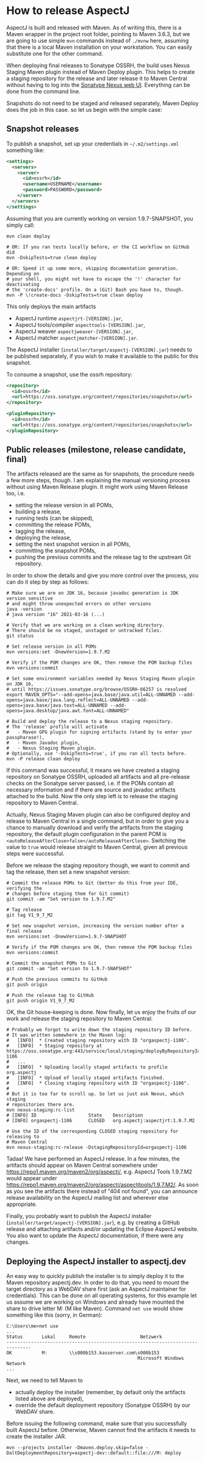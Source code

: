 # How to release AspectJ

AspectJ is built and released with Maven. As of writing this, there is a Maven wrapper in the project root folder,
pointing to Maven 3.6.3, but we are going to use simple `mvn` commands instead of `./mvnw` here, assuming that there is
a local Maven installation on your workstation. You can easily substitute one for the other command.

When deploying final releases to Sonatype OSSRH, the build uses Nexus Staging Maven plugin instead of Maven Deploy
plugin. This helps to create a staging repository for the release and later release it to Maven Central without having
to log into the [Sonatype Nexus web UI](https://oss.sonatype.org/). Everything can be done from the command line.

Snapshots do not need to be staged and released separately, Maven Deploy does the job in this case. so let us begin with
the simple case:

## Snapshot releases

To publish a snapshot, set up your credentials in `~/.m2/settings.xml` something like:

```xml
<settings>
  <servers>
    <server>
      <id>ossrh</id>
      <username>USERNAME</username>
      <password>PASSWORD</password>
    </server>
  </servers>
</settings>
```

Assuming that you are currently working on version 1.9.7-SNAPSHOT, you simply call:

```shell
mvn clean deploy 

# OR: If you ran tests locally before, or the CI workflow on GitHub did 
mvn -DskipTests=true clean deploy 

# OR: Speed it up some more, skipping documentation generation. Depending on
# your shell, you might not have to escape the '!' character for deactivating
# the 'create-docs' profile. On a (Git) Bash you have to, though.
mvn -P \!create-docs -DskipTests=true clean deploy 
```

This only deploys the main artifacts
  - AspectJ runtime `aspectjrt-[VERSION].jar`,
  - AspectJ tools/compiler `aspecttools-[VERSION].jar`,
  - AspectJ weaver `aspectjweaver-[VERSION].jar`,
  - AspectJ matcher `aspectjmatcher-[VERSION].jar`.

The AspectJ installer (`installer/target/aspectj-[VERSION].jar`) needs to be published separately, if you wish to make
it available to the public for this snapshot.

To consume a snapshot, use the ossrh repository:

```xml
<repository>
  <id>ossrh</id>
  <url>https://oss.sonatype.org/content/repositories/snapshots</url>
</repository>
```

```xml
<pluginRepository>
  <id>ossrh</id>
  <url>https://oss.sonatype.org/content/repositories/snapshots</url>
</pluginRepository>
```


## Public releases (milestone, release candidate, final)

The artifacts released are the same as for snapshots, the procedure needs a few more steps, though. I am explaining the
manual versioning process without using Maven Release plugin. It might work using Maven Release too, i.e.
  - setting the release version in all POMs,
  - building a release,
  - running tests (can be skipped),
  - committing the release POMs,
  - tagging the release,
  - deploying the release,
  - setting the next snapshot version in all POMs,
  - committing the snapshot POMs,
  - pushing the previous commits and the release tag to the upstream Git repository.

In order to show the details and give you more control over the process, you can do it step by step as follows:

```shell
# Make sure we are on JDK 16, because javadoc generation is JDK version sensitive
# and might throw unexpected errors on other versions
java -version
# java version "16" 2021-03-16 (...)

# Verify that we are working on a clean working directory.
# There should be no staged, unstaged or untracked files.
git status

# Set release version in all POMs
mvn versions:set -DnewVersion=1.9.7.M2

# Verify if the POM changes are OK, then remove the POM backup files
mvn versions:commit

# Set some environment variables needed by Nexus Staging Maven plugin on JDK 16,
# until https://issues.sonatype.org/browse/OSSRH-66257 is resolved
export MAVEN_OPTS="--add-opens=java.base/java.util=ALL-UNNAMED --add-opens=java.base/java.lang.reflect=ALL-UNNAMED --add-opens=java.base/java.text=ALL-UNNAMED --add-opens=java.desktop/java.awt.font=ALL-UNNAMED"

# Build and deploy the release to a Nexus staging repository.
# The 'release' profile will activate
#   - Maven GPG plugin for signing artifacts (stand by to enter your passpharase!),
#   - Maven Javadoc plugin,
#   - Nexus Staging Maven plugin.
# Optionally, use '-DskipTests=true', if you ran all tests before.
mvn -P release clean deploy
```

If this command was successful, it means we have created a staging repository on Sonatype OSSRH, uploaded all artifacts
and all pre-release checks on the Sonatype server passed, i.e. if the POMs contain all necessary information and if
there are source and javadoc artifacts attached to the build. Now the only step left is to release the staging
repository to Maven Central.  

Actually, Nexus Staging Maven plugin can also be configured deploy and release to Maven Central in a single command, but
in order to give you a chance to manually download and verify the artifacts from the staging repository, the default
plugin configuration in the parent POM is `<autoReleaseAfterClose>false</autoReleaseAfterClose>`. Switching the value to
`true` would release straight to Maven Central, given all previous steps were successful. 

Before we release the staging repository though, we want to commit and tag the release, then set a new snapshot version:

```shell
# Commit the release POMs to Git (better do this from your IDE, verifying the
# changes before staging them for Git commit)
git commit -am "Set version to 1.9.7.M2"

# Tag release
git tag V1_9_7_M2

# Set new snapshot version, increasing the version number after a final release
mvn versions:set -DnewVersion=1.9.7-SNAPSHOT

# Verify if the POM changes are OK, then remove the POM backup files
mvn versions:commit

# Commit the snapshot POMs to Git
git commit -am "Set version to 1.9.7-SNAPSHOT"

# Push the previous commits to GitHub
git push origin

# Push the release tag to GitHub
git push origin V1_9_7_M2
```

OK, the Git house-keeping is done. Now finally, let us enjoy the fruits of our work and release the staging repository
to Maven Central:

```shell
# Probably we forgot to write down the staging repository ID before.
# It was written somewhere in the Maven log:
#   [INFO]  * Created staging repository with ID "orgaspectj-1106".
#   [INFO]  * Staging repository at https://oss.sonatype.org:443/service/local/staging/deployByRepositoryId/orgaspectj-1106
#   ...
#   [INFO]  * Uploading locally staged artifacts to profile org.aspectj
#   [INFO]  * Upload of locally staged artifacts finished.
#   [INFO]  * Closing staging repository with ID "orgaspectj-1106".
#
# But it is too far to scroll up. So let us just ask Nexus, which staging
# repositories there are.
mvn nexus-staging:rc-list
# [INFO] ID                   State    Description
# [INFO] orgaspectj-1106      CLOSED   org.aspectj:aspectjrt:1.9.7.M2

# Use the ID of the corresponding CLOSED staging repository for releasing to
# Maven Central
mvn nexus-staging:rc-release -DstagingRepositoryId=orgaspectj-1106
```

Tadaa! We have performed an AspectJ release. In a few minutes, the artifacts should appear on Maven Central somewhere
under https://repo1.maven.org/maven2/org/aspectj/, e.g. AspectJ Tools 1.9.7.M2 would appear under
https://repo1.maven.org/maven2/org/aspectj/aspectjtools/1.9.7.M2/. As soon as you see the artifacts there instead of
"404 not found", you can announce release availability on the AspectJ mailing list and wherever else appropriate.

Finally, you probably want to publish the AspectJ installer (`installer/target/aspectj-[VERSION].jar`), e.g. by creating a
GitHub release and attaching artifacts and/or updating the Eclipse AspectJ website. You also want to update the AspectJ
documentation, if there were any changes.

## Deploying the AspectJ installer to aspectj.dev

An easy way to quickly publish the installer is to simply deploy it to the Maven repository aspectj.dev. In order to do
that, you need to mount the target directory as a WebDAV share first (ask an AspectJ maintainer for credentials). This
can be done on all operating systems, for this example let us assume we are working on Windows and already have mounted
the share to drive letter M: (M like Maven). Command `net use` would show something like this (sorry, in German):

```text
C:\Users\me>net use
...
Status       Lokal     Remote                    Netzwerk
-------------------------------------------------------------------------------
OK           M:        \\s000b153.kasserver.com\s000b153
                                                Microsoft Windows Network
...
```

Next, we need to tell Maven to
  - actually deploy the installer (remember, by default only the artifacts listed above are deployed),
  - override the default deployment repository (Sonatype OSSRH) by our WebDAV share.

Before issuing the following command, make sure that you successfully built AspectJ before. Otherwise, Maven cannot find
the artifacts it needs to create the installer JAR.

```shell
mvn --projects installer -Dmaven.deploy.skip=false -DaltDeploymentRepository=aspectj-dev::default::file:///M: deploy
```
